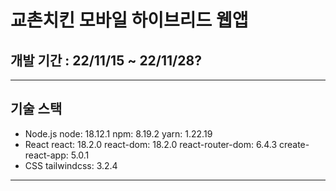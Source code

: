 <!-- prettier-ignore-start -->

# 교촌치킨 모바일 하이브리드 웹앱

## 개발 기간 : 22/11/15 ~ 22/11/28?

---

## 기술 스택

- Node.js
  node: 18.12.1
  npm: 8.19.2
  yarn: 1.22.19
- React
  react: 18.2.0
  react-dom: 18.2.0
  react-router-dom: 6.4.3
  create-react-app: 5.0.1
- CSS
  tailwindcss: 3.2.4

---

<!-- prettier-ignore-end -->
